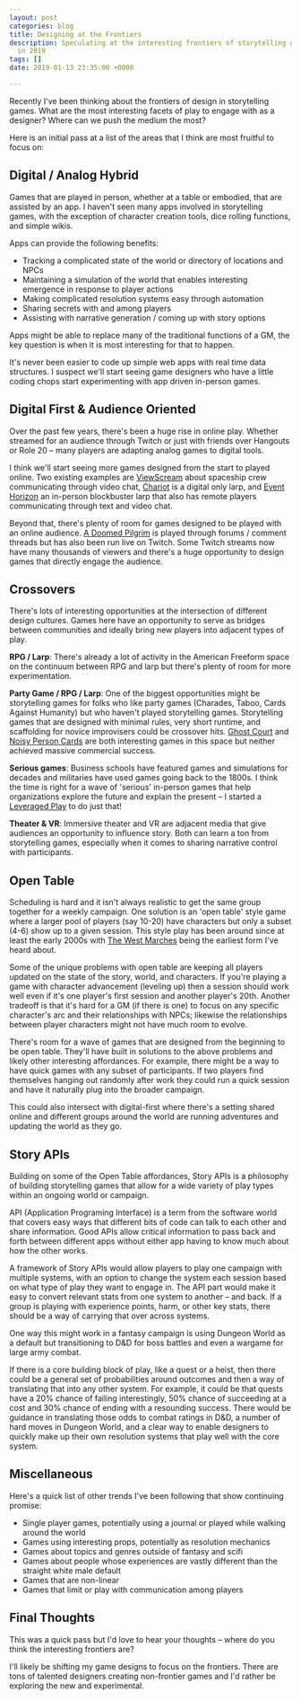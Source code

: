 ```yaml
---
layout: post
categories: blog
title: Designing at the Frontiers
description: Speculating at the interesting frontiers of storytelling game design
  in 2019
tags: []
date: 2019-01-13 23:35:00 +0000

---
```

Recently I've been thinking about the frontiers of design in storytelling games. What are the most interesting facets of play to engage with as a designer? Where can we push the medium the most?

Here is an initial pass at a list of the areas that I think are most fruitful to focus on:

## Digital / Analog Hybrid

Games that are played in person, whether at a table or embodied, that are assisted by an app. I haven't seen many apps involved in storytelling games, with the exception of character creation tools, dice rolling functions, and simple wikis.

Apps can provide the following benefits:

* Tracking a complicated state of the world or directory of locations and  NPCs
* Maintaining a simulation of the world that enables interesting emergence in response to player actions
* Making complicated resolution systems easy through automation
* Sharing secrets with and among players
* Assisting with narrative generation / coming up with story options

Apps might be able to replace many of the traditional functions of a GM, the key question is when it is most interesting for that to happen.

It's never been easier to code up simple web apps with real time data structures. I suspect we'll start seeing game designers who have a little coding chops start experimenting with app driven in-person games.

## Digital First & Audience Oriented

Over the past few years, there's been a huge rise in online play. Whether streamed for an audience through Twitch or just with friends over Hangouts or Role 20 – many players are adapting analog games to digital tools.

I think we'll start seeing more games designed from the start to played online. Two existing examples are [ViewScream](https://www.drivethrurpg.com/product/113064/ViewScream) about spaceship crew communicating through video chat, [Chariot](https://geekinitiative.com/tgilarps/chariot-larp/) is a digital only larp, and [Event Horizon](http://www.eventhorizonlarp.com/) an in-person blockbuster larp that also has remote players communicating through text and video chat.

Beyond that, there's plenty of room for games designed to be played with an online audience. [A Doomed Pilgrim](http://lumpley.com/index.php/anyway/thread/722) is played through forums / comment threads but has also been run live on Twitch. Some Twitch streams now have many thousands of viewers and there's a huge opportunity to design games that directly engage the audience.

## Crossovers

There's lots of interesting opportunities at the intersection of different design cultures. Games here have an opportunity to serve as bridges between communities and ideally bring new players into adjacent types of play.

**RPG / Larp**: There's already a lot of activity in the American Freeform space on the continuum between RPG and larp but there's plenty of room for more experimentation. 

**Party Game / RPG / Larp**: One of the biggest opportunities might be storytelling games for folks who like party games (Charades, Taboo, Cards Against Humanity) but who haven't played storytelling games. Storytelling games that are designed with minimal rules, very short runtime, and scaffolding for novice improvisers could be crossover hits. [Ghost Court](http://bullypulpitgames.com/games/ghost-court/) and [Noisy Person Cards](http://paracosmpress.com/npc/) are both interesting games in this space but neither achieved massive commercial success.

**Serious games**: Business schools have featured games and simulations for decades and militaries have used games going back to the 1800s. I think the time is right for a wave of 'serious' in-person games that help organizations explore the future and explain the present – I started a [Leveraged Play](https://leveragedplay.com) to do just that!

**Theater & VR**: Immersive theater and VR are adjacent media that give audiences an opportunity to influence story. Both can learn a ton from storytelling games, especially when it comes to sharing narrative control with participants.

## Open Table

Scheduling is hard and it isn't always realistic to get the same group together for a weekly campaign. One solution is an 'open table' style game where a larger pool of players (say 10-20) have characters but only a subset (4-6) show up to a given session. This style play has been around since at least the early 2000s with [The West Marches](http://arsludi.lamemage.com/index.php/78/grand-experiments-west-marches/) being the earliest form I've heard about.

Some of the unique problems with open table are keeping all players updated on the state of the story, world, and characters. If you're playing a game with character advancement (leveling up) then a session should work well even if it's one player's first session and another player's 20th. Another tradeoff is that it's hard for a GM (if there is one) to focus on any specific character's arc and their relationships with NPCs; likewise the relationships between player characters might not have much room to evolve.

There's room for a wave of games that are designed from the beginning to be open table. They'll have built in solutions to the above problems and likely other interesting affordances. For example, there might be a way to have quick games with any subset of participants. If two players find themselves hanging out randomly after work they could run a quick session and have it naturally plug into the broader campaign.

This could also intersect with digital-first where there's a setting shared online and different groups around the world are running adventures and updating the world as they go.

## Story APIs

Building on some of the Open Table affordances, Story APIs is a philosophy of building storytelling games that allow for a wide variety of play types within an ongoing world or campaign.

API (Application Programing Interface) is a term from the software world that covers easy ways that different bits of code can talk to each other and share information. Good APIs allow critical information to pass back and forth between different apps without either app having to know much about how the other works.

A framework of Story APIs would allow players to play one campaign with  multiple systems, with an option to change the system each session based on what type of play they want to engage in. The API part would make it easy to convert relevant stats from one system to another – and back. If a group is playing with experience points, harm, or other key stats, there should be a way of carrying that over across systems.

One way this might work in a fantasy campaign is using Dungeon World as a default but transitioning to D&D for boss battles and even a wargame for large army combat.

If there is a core building block of play, like a quest or a heist, then there could be a general set of probabilities around outcomes and then a way of translating that into any other system. For example, it could be that quests have a 20% chance of failing interestingly, 50% chance of succeeding at a cost and 30% chance of ending with a resounding success. There would be guidance in translating those odds to combat ratings in D&D, a number of hard moves in Dungeon World, and a clear way to enable designers to quickly make up their own resolution systems that play well with the core system.

## Miscellaneous 

Here's a quick list of other trends I've been following that show continuing promise:

* Single player games, potentially using a journal or played while walking around the world
* Games using interesting props, potentially as resolution mechanics
* Games about topics and genres outside of fantasy and scifi
* Games about people whose experiences are vastly different than the straight white male default
* Games that are non-linear
* Games that limit or play with communication among players

## Final Thoughts

This was a quick pass but I'd love to hear your thoughts – where do you think the interesting frontiers are?

I'll likely be shifting my game designs to focus on the frontiers. There are tons of talented designers creating non-frontier games and I'd rather be exploring the new and experimental.